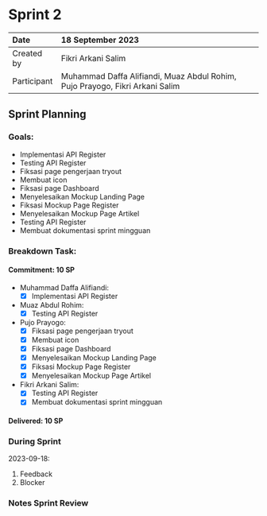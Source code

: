 # Sprint 2


|Date|18 September 2023|
| :- | :- |
|Created by|Fikri Arkani Salim|
|Participant|Muhammad Daffa Alifiandi, Muaz Abdul Rohim, Pujo Prayogo, Fikri Arkani Salim|
## Sprint Planning
### Goals:
- Implementasi API Register 
- Testing API Register 
- Fiksasi page pengerjaan tryout 
- Membuat icon 
- Fiksasi page Dashboard 
- Menyelesaikan Mockup Landing Page 
- Fiksasi Mockup Page Register 
- Menyelesaikan Mockup Page Artikel 
- Testing API Register 
- Membuat dokumentasi sprint mingguan 
### Breakdown Task:
#### Commitment: 10 SP
- Muhammad Daffa Alifiandi: 
  - [X] Implementasi API Register 
- Muaz Abdul Rohim: 
  - [X] Testing API Register 
- Pujo Prayogo: 
  - [X] Fiksasi page pengerjaan tryout 
  - [X] Membuat icon 
  - [X] Fiksasi page Dashboard 
  - [X] Menyelesaikan Mockup Landing Page 
  - [X] Fiksasi Mockup Page Register 
  - [X] Menyelesaikan Mockup Page Artikel 
- Fikri Arkani Salim: 
  - [X] Testing API Register 
  - [X] Membuat dokumentasi sprint mingguan 

#### Delivered:	 10 SP
### During Sprint
2023-09-18:

1. Feedback
1. Blocker
### Notes Sprint Review


